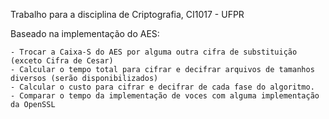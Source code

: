 Trabalho para a disciplina de Criptografia, CI1017 - UFPR

Baseado na implementação do AES:

    - Trocar a Caixa-S do AES por alguma outra cifra de substituição (exceto Cifra de Cesar)
    - Calcular o tempo total para cifrar e decifrar arquivos de tamanhos diversos (serão disponibilizados) 
    - Calcular o custo para cifrar e decifrar de cada fase do algoritmo.
    - Comparar o tempo da implementação de voces com alguma implementação da OpenSSL
